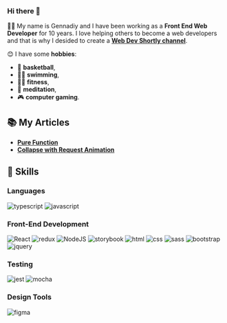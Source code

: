 ### Hi there 👋

👨‍💻 My name is Gennadiy and  I have been working as a **Front End Web Developer** for 10 years. I love helping others to become a web developers and that is why I desided to create a [**Web Dev Shortly channel**](https://www.instagram.com/web_dev_shortly/). 

😊 I have some **hobbies**: 

- 🏀 **basketball**,
- 🏊‍♂️ **swimming**,
- 🏋️‍♂️ **fitness**,
- 🧘 **meditation**,
- 🎮 **computer gaming**.

## 📚 My Articles

- [**Pure Function**](https://dev.to/genakalinovskiy/what-is-a-pure-function-1h3j)
- [**Collapse with Request Animation**](https://dev.to/genakalinovskiy/collapse-with-requestanimationframe-api)


## 🚀 Skills

### Languages

![typescript](https://img.shields.io/badge/TypeScript-3178C6?style=for-the-badge&logo=typescript&logoColor=white)
![javascript](https://img.shields.io/badge/JavaScript-323330?style=for-the-badge&logo=javascript&logoColor=F7DF1E)

### Front-End Development

![React](https://img.shields.io/badge/react-%2320232a.svg?style=for-the-badge&logo=react&logoColor=%2361DAFB)
![redux](https://img.shields.io/badge/Redux-593D88?style=for-the-badge&logo=redux&logoColor=white)
![NodeJS](https://img.shields.io/badge/node.js-6DA55F?style=for-the-badge&logo=node.js&logoColor=white)
![storybook](https://img.shields.io/badge/storybook-FF4785?style=for-the-badge&logo=storybook&logoColor=white)
![html](https://img.shields.io/badge/HTML5-E34F26?style=for-the-badge&logo=html5&logoColor=white)
![css](https://img.shields.io/badge/CSS3-1572B6?style=for-the-badge&logo=css3&logoColor=white)
![sass](https://img.shields.io/badge/SASS-CC6699?style=for-the-badge&logo=sass&logoColor=white)
![bootstrap](https://img.shields.io/badge/Bootstrap-563D7C?style=for-the-badge&logo=bootstrap&logoColor=white)
![jquery](https://img.shields.io/badge/jQuery-0769AD?style=for-the-badge&logo=jquery&logoColor=white)

### Testing

![jest](https://img.shields.io/badge/Jest-C21325?style=for-the-badge&logo=jest&logoColor=white)
![mocha](https://img.shields.io/badge/Mocha-8D6748?style=for-the-badge&logo=mocha&logoColor=white)


### Design Tools
![figma](https://img.shields.io/badge/figma-000000?style=for-the-badge&logo=figma&logoColor=white)

  




